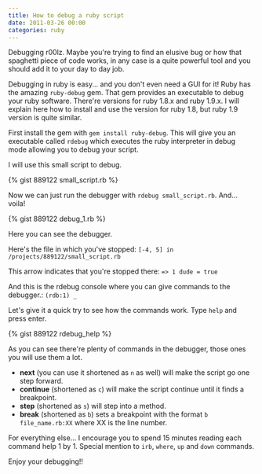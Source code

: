 ```yaml
---
title: How to debug a ruby script
date: 2011-03-26 00:00
categories: ruby
---
```


Debugging r00lz. Maybe you're trying to find an elusive bug or how that
spaghetti piece of code works, in any case is a quite powerful tool and you
should add it to your day to day job.

Debugging in ruby is easy... and you don't even need a GUI for it! Ruby has the
amazing `ruby-debug` gem. That gem provides an executable to debug your ruby
software. There're versions for ruby 1.8.x and ruby 1.9.x. I will explain here
how to install and use the version for ruby 1.8, but ruby 1.9 version is quite
similar.

First install the gem with `gem install ruby-debug`. This will give you an
executable called `rdebug` which executes the ruby interpreter in debug mode
allowing you to debug your script.

I will use this small script to debug.

{% gist 889122 small_script.rb %}

Now we can just run the debugger with `rdebug small_script.rb`. And... voila!

{% gist 889122 debug_1.rb %}

Here you can see the debugger.

Here's the file in which you've stopped:
`[-4, 5] in /projects/889122/small_script.rb`

This arrow indicates that you're stopped there:
`=> 1 dude = true`

And this is the rdebug console where you can give commands to the debugger.:
`(rdb:1) _`

Let's give it a quick try to see how the commands work. Type `help` and press
enter.

{% gist 889122 rdebug_help %}

As you can see there're plenty of commands in the debugger, those ones you will
use them a lot.

 * **next** (you can use it shortened as `n` as well) will make the
   script go one step forward.
 * **continue** (shortened as `c`) will make the script continue until it
   finds a breakpoint.
 * **step** (shortened as `s`) will step into a method.
 * **break** (shortened as `b`) sets a breakpoint with the format `b
   file_name.rb:XX` where XX is the line number.

For everything else... I encourage you to spend 15 minutes reading each command
help 1 by 1. Special mention to `irb`, `where`, `up` and `down` commands.

Enjoy your debugging!!
